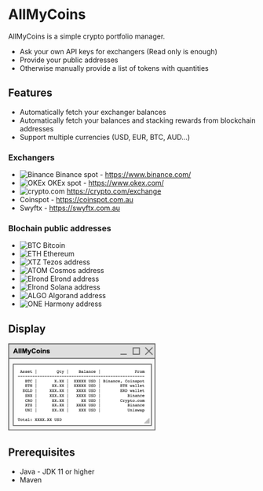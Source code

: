 # AllMyCoins

AllMyCoins is a simple crypto portfolio manager.

- Ask your own API keys for exchangers (Read only is enough)
- Provide your public addresses
- Otherwise manually provide a list of tokens with quantities

## Features

- Automatically fetch your exchanger balances 
- Automatically fetch your balances and stacking rewards from blockchain addresses
- Support multiple currencies (USD, EUR, BTC, AUD...)

### Exchangers

- <img src="https://assets.coingecko.com/markets/images/52/small/binance.jpg" alt="Binance" width="15"/> Binance spot - https://www.binance.com/
- <img src="https://assets.coingecko.com/markets/images/96/small/okEX.jpg" alt="OKEx" width="15"/> OKEx spot - https://www.okex.com/
- <img src="https://assets.coingecko.com/markets/images/589/small/crypto_com.jpg" alt="crypto.com" width="15"/> https://crypto.com/exchange
- Coinspot - https://coinspot.com.au
- Swyftx - https://swyftx.com.au

### Blochain public addresses

- <img src="https://assets.coingecko.com/coins/images/1/thumb_2x/bitcoin.png" alt="BTC" width="15"/> Bitcoin
- <img src="https://assets.coingecko.com/coins/images/279/thumb_2x/ethereum.png" alt="ETH" width="15"/> Ethereum
- <img src="https://assets.coingecko.com/coins/images/976/thumb_2x/Tezos-logo.png" alt="XTZ" width="15"/> Tezos address
- <img src="https://assets.coingecko.com/coins/images/1481/thumb_2x/cosmos_hub.png" alt="ATOM" width="15"/> Cosmos address
- <img src="https://assets.coingecko.com/coins/images/12335/thumb_2x/Elrond.png" alt="Elrond" width="15"/> Elrond address
- <img src="https://assets.coingecko.com/coins/images/4128/thumb_2x/RPU3hzmh_400x400.jpg" alt="Elrond" width="15"/> Solana address
- <img src="https://assets.coingecko.com/coins/images/4380/thumb_2x/download.png" alt="ALGO" width="15"/> Algorand address
- <img src="https://assets.coingecko.com/coins/images/4344/thumb_2x/Y88JAze.png" alt="ONE" width="15"/> Harmony address

## Display

<img src="doc/img/allMyCoinsWindow.png" alt="AllMyCoins Window" width="300"/>

## Prerequisites

- Java - JDK 11 or higher
- Maven
